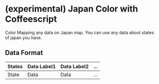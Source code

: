 (experimental) Japan Color with Coffeescript
====

Color Mapping any data on Japan map. You can use any data about states of japan you have.

## Data Format

| States | Data Label1 | Data Label2 | ... |
|--------|-------------|-------------|-----|
| State  | Data        | Data        | ... |
